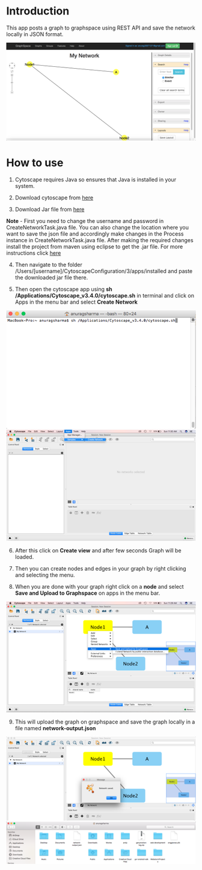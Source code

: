 # Introduction
This app posts a graph to graphspace using REST API and save the network locally in JSON format.

<img src="docs/Screen Shot 2017-03-26 at 11.29.54 AM.png">

# How to use
1. Cytoscape requires Java so ensures that Java is installed in your system.

2. Download cytoscape from [here](http://www.cytoscape.org/download.php)

3. Download Jar file from [here](https://github.com/anu0012/cytoscape-sample-plugin/blob/master/target/sample-create-network-1.0.jar)

**Note** - First you need to change the username and password in CreateNetworkTask.java file. You can also change the location where you want to save the json file and accordingly make changes in the Process instance in CreateNetworkTask.java file.
After making the required changes install the project from maven using eclipse to get the .jar file. For more instructions click [here](http://wiki.cytoscape.org/Cytoscape_3/AppDeveloper/Cytoscape_App_Ladder/BuildAndRunSampleApp)

4. Then navigate to the folder /Users/[username]/CytoscapeConfiguration/3/apps/installed and paste the downloaded jar file there.

5. Then open the cytoscape app using **sh /Applications/Cytoscape_v3.4.0/cytoscape.sh** in terminal and click on Apps in the menu bar and select **Create Network**

<img src="docs/Screen Shot 2017-03-26 at 11.31.38 AM.png">

<img src="docs/Screen Shot 2017-03-26 at 11.30.50 AM.png">

6. After this click on **Create view** and after few seconds Graph will be loaded.

7. Then you can create nodes and edges in your graph by right clicking and selecting the menu.

8. When you are done with your graph right click on a **node** and select **Save and Upload to Graphspace** on apps in the menu bar.

<img src="docs/Screen Shot 2017-03-26 at 11.29.00 AM.png">

9. This will upload the graph on graphspace and save the graph locally in a file named **network-output.json**

<img src="docs/Screen Shot 2017-03-26 at 11.29.22 AM.png">

<img src="docs/Screen Shot 2017-03-26 at 11.32.10 AM.png">

